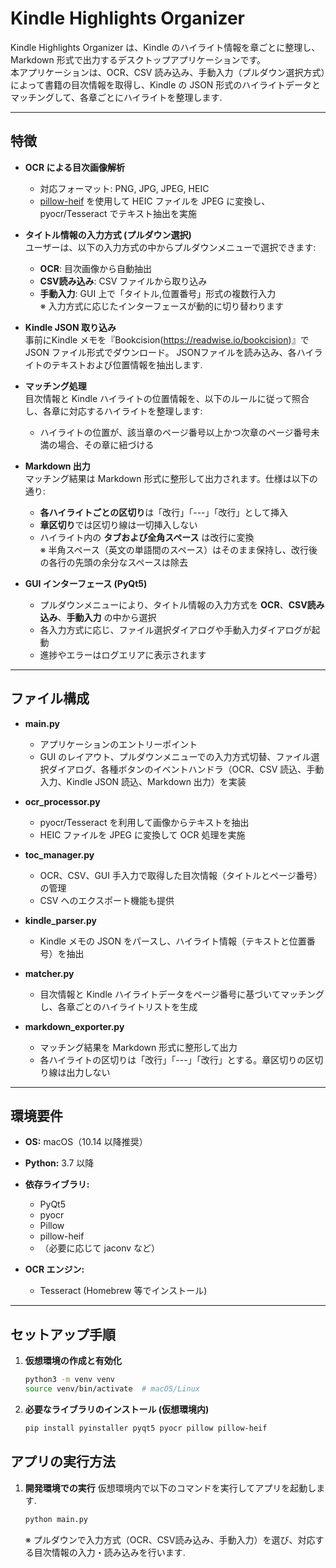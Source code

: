 # Kindle Highlights Organizer

Kindle Highlights Organizer は、Kindle のハイライト情報を章ごとに整理し、Markdown 形式で出力するデスクトップアプリケーションです。  
本アプリケーションは、OCR、CSV 読み込み、手動入力（プルダウン選択方式）によって書籍の目次情報を取得し、Kindle の JSON 形式のハイライトデータとマッチングして、各章ごとにハイライトを整理します.

---

## 特徴

- **OCR による目次画像解析**  
  - 対応フォーマット: PNG, JPG, JPEG, HEIC  
  - [pillow-heif](https://pypi.org/project/pillow-heif/) を使用して HEIC ファイルを JPEG に変換し、pyocr/Tesseract でテキスト抽出を実施

- **タイトル情報の入力方式 (プルダウン選択)**  
  ユーザーは、以下の入力方式の中からプルダウンメニューで選択できます:
  - **OCR**: 目次画像から自動抽出
  - **CSV読み込み**: CSV ファイルから取り込み
  - **手動入力**: GUI 上で「タイトル,位置番号」形式の複数行入力  
  ※ 入力方式に応じたインターフェースが動的に切り替わります

- **Kindle JSON 取り込み**  
  事前にKindle メモを『Bookcision(https://readwise.io/bookcision)』で JSON ファイル形式でダウンロード。
  JSONファイルを読み込み、各ハイライトのテキストおよび位置情報を抽出します.

- **マッチング処理**  
  目次情報と Kindle ハイライトの位置情報を、以下のルールに従って照合し、各章に対応するハイライトを整理します:
  - ハイライトの位置が、該当章のページ番号以上かつ次章のページ番号未満の場合、その章に紐づける

- **Markdown 出力**  
  マッチング結果は Markdown 形式に整形して出力されます。仕様は以下の通り:
  - **各ハイライトごとの区切り**は「改行」「---」「改行」として挿入
  - **章区切り**では区切り線は一切挿入しない
  - ハイライト内の **タブおよび全角スペース** は改行に変換  
    ※ 半角スペース（英文の単語間のスペース）はそのまま保持し、改行後の各行の先頭の余分なスペースは除去

- **GUI インターフェース (PyQt5)**  
  - プルダウンメニューにより、タイトル情報の入力方式を **OCR**、**CSV読み込み**、**手動入力** の中から選択
  - 各入力方式に応じ、ファイル選択ダイアログや手動入力ダイアログが起動
  - 進捗やエラーはログエリアに表示されます

---

## ファイル構成

- **main.py**  
  - アプリケーションのエントリーポイント  
  - GUI のレイアウト、プルダウンメニューでの入力方式切替、ファイル選択ダイアログ、各種ボタンのイベントハンドラ（OCR、CSV 読込、手動入力、Kindle JSON 読込、Markdown 出力）を実装

- **ocr_processor.py**  
  - pyocr/Tesseract を利用して画像からテキストを抽出  
  - HEIC ファイルを JPEG に変換して OCR 処理を実施

- **toc_manager.py**  
  - OCR、CSV、GUI 手入力で取得した目次情報（タイトルとページ番号）の管理  
  - CSV へのエクスポート機能も提供

- **kindle_parser.py**  
  - Kindle メモの JSON をパースし、ハイライト情報（テキストと位置番号）を抽出

- **matcher.py**  
  - 目次情報と Kindle ハイライトデータをページ番号に基づいてマッチングし、各章ごとのハイライトリストを生成

- **markdown_exporter.py**  
  - マッチング結果を Markdown 形式に整形して出力  
  - 各ハイライトの区切りは「改行」「---」「改行」とする。章区切りの区切り線は出力しない

---

## 環境要件

- **OS:** macOS（10.14 以降推奨）
- **Python:** 3.7 以降
- **依存ライブラリ:**  
  - PyQt5  
  - pyocr  
  - Pillow  
  - pillow-heif  
  - （必要に応じて jaconv など）

- **OCR エンジン:**  
  - Tesseract (Homebrew 等でインストール)

---

## セットアップ手順

1. **仮想環境の作成と有効化**  
   ```bash
   python3 -m venv venv
   source venv/bin/activate  # macOS/Linux
   ```
2. **必要なライブラリのインストール (仮想環境内)**
   ```bash
   pip install pyinstaller pyqt5 pyocr pillow pillow-heif
   ```

## アプリの実行方法
1. **開発環境での実行**
   仮想環境内で以下のコマンドを実行してアプリを起動します.
   ```bash
   python main.py
   ```
   ※ プルダウンで入力方式（OCR、CSV読み込み、手動入力）を選び、対応する目次情報の入力・読み込みを行います.
